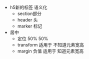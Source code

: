 - h5新的标签 语义化
    - section部分
    - header 头
    - marker 标记
- 居中
    - 定位 50% 50%
    - transform 适用于 不知道元素宽高
    - margin 负值 适用于 知道元素宽高
